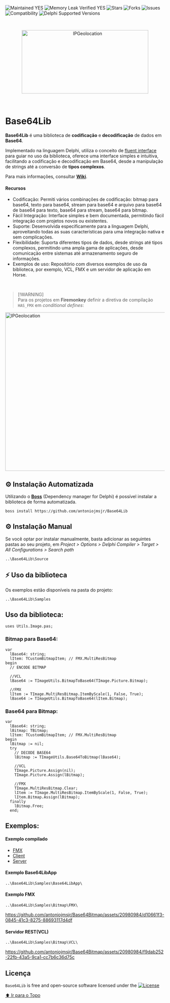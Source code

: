![Maintained YES](https://img.shields.io/badge/Maintained%3F-yes-green.svg?style=flat-square&color=important)
![Memory Leak Verified YES](https://img.shields.io/badge/Memory%20Leak%20Verified%3F-yes-green.svg?style=flat-square&color=important)
![Stars](https://img.shields.io/github/stars/antoniojmsjr/Base64Lib.svg?style=flat-square)
![Forks](https://img.shields.io/github/forks/antoniojmsjr/Base64Lib.svg?style=flat-square)
![Issues](https://img.shields.io/github/issues/antoniojmsjr/Base64Lib.svg?style=flat-square&color=blue)</br>
![Compatibility](https://img.shields.io/badge/Compatibility-VCL,%20Firemonkey,%20DataSnap,%20Horse,%20RDW,%20RADServer-3db36a?style=flat-square)
![Delphi Supported Versions](https://img.shields.io/badge/Delphi%20Supported%20Versions-XE7%20and%20higher-3db36a?style=flat-square)

</br>
<p align="center">
  <a href="https://github.com/antoniojmsjr/Base64Lib/blob/main/Image/Logo.png">
    <img alt="IPGeolocation" height="200" width="400" src="https://github.com/antoniojmsjr/Base64Lib/blob/main/Image/Logo.png">
  </a>
</p>
</br>

# Base64Lib

**Base64Lib** é uma biblioteca de **codificação** e **decodificação** de dados em **Base64**.

Implementado na linguagem Delphi, utiliza o conceito de [fluent interface](https://en.wikipedia.org/wiki/Fluent_interface) para guiar no uso da biblioteca, oferece uma interface simples e intuitiva, facilitando a codificação e decodificação em Base64, desde a manipulação de strings até a conversão de **tipos complexos**.

Para mais informações, consultar **[Wiki](https://github.com/antoniojmsjr/Base64Lib/wiki)**.

#### Recursos

* Codificação: Permiti vários combinações de codificação: bitmap para base64, texto para base64, stream para base64 e arquivo para base64 de base64 para texto, base64 para stream, base64 para bitmap.
* Fácil Integração: Interface simples e bem documentada, permitindo fácil integração com projetos novos ou existentes.
* Suporte: Desenvolvida especificamente para a linguagem Delphi, aproveitando todas as suas características para uma integração nativa e sem complicações.
* Flexibilidade: Suporta diferentes tipos de dados, desde strings até tipos complexos, permitindo uma ampla gama de aplicações, desde comunicação entre sistemas até armazenamento seguro de informações.
* Exemplos de uso: Repositório com diversos exemplos de uso da biblioteca, por exemplo, VCL, FMX e um servidor de aplicação em Horse.
</br>

> [!WARNING]\
Para os projetos em **Firemonkey** definir a diretiva de compilação `HAS_FMX` em *conditional defines*:

<a href="https://github.com/user-attachments/assets/db3d20a6-8ee0-4b16-a03c-832bc14561e3">
    <img alt="IPGeolocation" height="500" width="700" src="https://github.com/user-attachments/assets/db3d20a6-8ee0-4b16-a03c-832bc14561e3">
  </a>

## ⚙️ Instalação Automatizada

Utilizando o [**Boss**](https://github.com/HashLoad/boss/releases/latest) (Dependency manager for Delphi) é possível instalar a biblioteca de forma automatizada.

```
boss install https://github.com/antoniojmsjr/Base64Lib
```

## ⚙️ Instalação Manual

Se você optar por instalar manualmente, basta adicionar as seguintes pastas ao seu projeto, em *Project > Options > Delphi Compiler > Target > All Configurations > Search path*

```
..\Base64Lib\Source
```

## ⚡️ Uso da biblioteca

Os exemplos estão disponíveis na pasta do projeto:

```
..\Base64Lib\Samples
```

## Uso da biblioteca:

```delphi
uses Utils.Image.pas;
```
### Bitmap para Base64:

```delphi
var
  lBase64: string;
  lItem: TCustomBitmapItem; // FMX.MultiResBitmap
begin
  // ENCODE BITMAP

  //VCL
  lBase64 := TImageUtils.BitmapToBase64(TImage.Picture.Bitmap);

  //FMX
  lItem := TImage.MultiResBitmap.ItemByScale(1, False, True);
  lBase64 := TImageUtils.BitmapToBase64(lItem.Bitmap);
```

### Base64 para Bitmap:

```delphi
var
  lBase64: string;
  lBitmap: TBitmap;
  lItem: TCustomBitmapItem; // FMX.MultiResBitmap
begin
  lBitmap := nil;
  try
    // DECODE BASE64
    lBitmap := TImageUtils.Base64ToBitmap(lBase64);

    //VCL
    TImage.Picture.Assign(nil);
    TImage.Picture.Assign(lBitmap);

    //FMX
    TImage.MultiResBitmap.Clear;
    lItem := TImage.MultiResBitmap.ItemByScale(1, False, True);
    lItem.Bitmap.Assign(lBitmap);
  finally
    lBitmap.Free;
  end;
```

## Exemplos:

#### Exemplo compilado

* [FMX](https://github.com/antoniojmsjr/Base64Bitmap/files/12165582/FMX.zip)
* [Client](https://github.com/antoniojmsjr/Base64Bitmap/files/12165588/Client.zip)
* [Server](https://github.com/antoniojmsjr/Base64Bitmap/files/12165595/Server.zip)

#### Exemplo Base64LibApp
```
..\Base64Lib\Samples\Base64LibApp\
```
#### Exemplo FMX
```
..\Base64Lib\Samples\Bitmap\FMX\
```
https://github.com/antoniojmsjr/Base64Bitmap/assets/20980984/d10661f3-0845-41c3-8275-88693117d4df
#### Servidor REST(VCL)
```
..\Base64Lib\Samples\Bitmap\VCL\
```
https://github.com/antoniojmsjr/Base64Bitmap/assets/20980984/f9dab252-22fb-43a5-9ca1-cc7b6c36d75c

## Licença
`Base64Lib` is free and open-source software licensed under the [![License](https://img.shields.io/badge/license-MIT%202-blue.svg)](https://github.com/antoniojmsjr/Base64Lib/blob/master/LICENSE)

[:arrow_up: Ir para o Topo](https://github.com/antoniojmsjr/Base64Lib/tree/main#base64lib)
